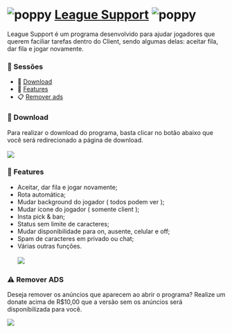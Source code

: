# ![poppy](https://cdn.glitch.com/d5849b6d-b525-43f0-a87c-280ff619d588%2FWebp.net-resizeimage%20(2).png?v=1627787432690) [League Support](https://www.mediafire.com/file/u7gevii3tv5dbrw/LeagueSupport.rar/file) ![poppy](https://cdn.glitch.com/d5849b6d-b525-43f0-a87c-280ff619d588%2FWebp.net-resizeimage%20(2).png?v=1627787432690)
League Support é um programa desenvolvido para ajudar jogadores que querem faciliar tarefas dentro do Client, sendo algumas delas: aceitar fila, dar fila e jogar novamente.

### 📁 Sessões
- 🎁 [Download](#download)
- 📜 [Features](#features)
- 📋 [Remover ads](#ads)

<a name="download"></a>
### 🎁 Download
Para realizar o download do programa, basta clicar no botão abaixo que você será redirecionado a página de download.<br/><br/>
[<img src="https://www.atepi.com.br/wp-content/uploads/2019/04/bot%C3%A3o-download.png">](https://www.mediafire.com/file/u7gevii3tv5dbrw/LeagueSupport.rar/file)

<a name="features"></a>
### 📜 Features
- Aceitar, dar fila e jogar novamente;
- Rota automática;
- Mudar background do jogador ( todos podem ver );
- Mudar ícone do jogador ( somente client );
- Insta pick & ban;
- Status sem limite de caracteres;
- Mudar disponibilidade para on, ausente, celular e off;
- Spam de caracteres em privado ou chat;
- Várias outras funções.<br /><br />
![](https://cdn.discordapp.com/attachments/873959321376018462/897906295196225566/WinchesterDev.gif)

<a name="ads"></a>
### ⚠ Remover ADS
Deseja remover os anúncios que aparecem ao abrir o programa? Realize um donate acima de R$10,00 que a versão sem os anúncios será disponibilizada para você. 

[<img src="https://i.imgur.com/h6CM9tR.jpg">](https://app.picpay.com/user/winchesterdeveloper)
